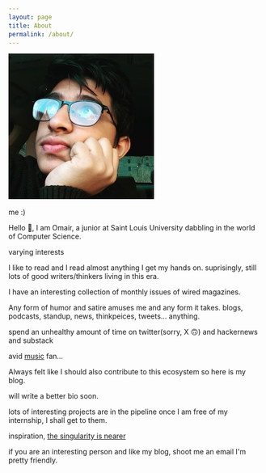 ```yaml
---
layout: page
title: About
permalink: /about/
---
```


![profile](/assets/profile.jpg)

me :) 

Hello 👋, I am Omair, a junior at Saint Louis University dabbling in the world of Computer Science.

varying interests

I like to read and I read almost anything I get my hands on. suprisingly, still lots of good writers/thinkers living in this era. 

I have an interesting collection of monthly issues of wired magazines. 

Any form of humor and satire amuses me and any form it takes. blogs, podcasts, standup, news, thinkpeices, tweets... anything.

spend an unhealthy amount of time on twitter(sorry, X 🙃) and hackernews and substack

avid [music](https://music.youtube.com/playlist?list=PLOYfj180utAYl-hoi1nyRUB9qq2HfXBaQ&feature=share) fan... 

Always felt like I should also contribute to this ecosystem so here is my blog. 

will write a better bio soon. 

lots of interesting projects are in the pipeline once I am free of my internship, I shall get to them. 


inspiration, [the singularity is nearer](https://geohot.github.io/blog/)


if you are an interesting person and like my blog, shoot me an email I'm pretty friendly. 
